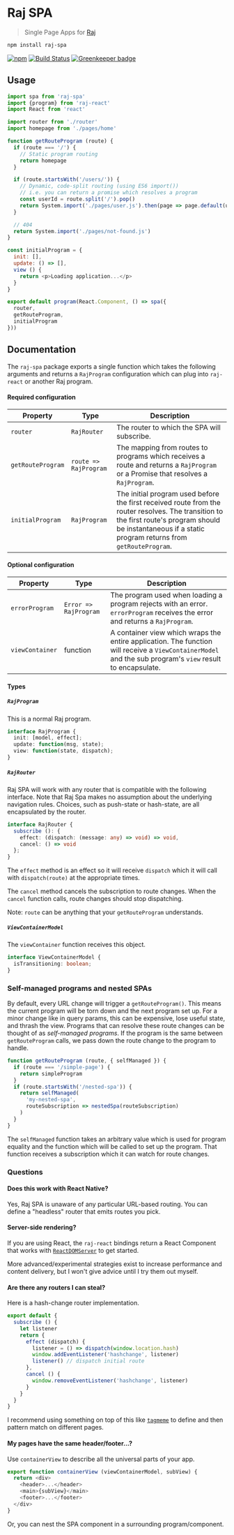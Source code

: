 # Raj SPA
> Single Page Apps for [Raj](https://github.com/andrejewski/raj)

```sh
npm install raj-spa
```

[![npm](https://img.shields.io/npm/v/raj-spa.svg)](https://www.npmjs.com/package/raj-spa)
[![Build Status](https://travis-ci.org/andrejewski/raj-spa.svg?branch=master)](https://travis-ci.org/andrejewski/raj-spa)
[![Greenkeeper badge](https://badges.greenkeeper.io/andrejewski/raj-spa.svg)](https://greenkeeper.io/)

## Usage

```js
import spa from 'raj-spa'
import {program} from 'raj-react'
import React from 'react'

import router from './router'
import homepage from './pages/home'

function getRouteProgram (route) {
  if (route === '/') {
    // Static program routing
    return homepage
  }

  if (route.startsWith('/users/')) {
    // Dynamic, code-split routing (using ES6 import())
    // i.e. you can return a promise which resolves a program
    const userId = route.split('/').pop()
    return System.import('./pages/user.js').then(page => page.default(userId))
  }

  // 404
  return System.import('./pages/not-found.js')
}

const initialProgram = {
  init: [],
  update: () => [],
  view () {
    return <p>Loading application...</p>
  }
}

export default program(React.Component, () => spa({
  router,
  getRouteProgram,
  initialProgram
}))
```

## Documentation

The `raj-spa` package exports a single function which takes the following arguments and returns a `RajProgram` configuration which can plug into `raj-react` or another Raj program.

#### Required configuration

| Property | Type | Description |
| -------- | ---- | ----------- |
| `router` | `RajRouter` | The router to which the SPA will subscribe.
| `getRouteProgram` | `route => RajProgram` | The mapping from routes to programs which receives a route and returns a `RajProgram` or a Promise that resolves a `RajProgram`.
| `initialProgram` | `RajProgram` | The initial program used before the first received route from the router resolves. The transition to the first route's program should be instantaneous if a static program returns from `getRouteProgram`.

#### Optional configuration

| Property | Type | Description |
| -------- | ---- | ----------- |
| `errorProgram` | `Error => RajProgram` | The program used when loading a program rejects with an error. `errorProgram` receives the error and returns a `RajProgram`.
| `viewContainer` | function | A container view which wraps the entire application. The function will receive a `ViewContainerModel` and the sub program's `view` result to encapsulate.

#### Types

##### `RajProgram`
This is a normal Raj program.

```ts
interface RajProgram {
  init: [model, effect];
  update: function(msg, state);
  view: function(state, dispatch);
}
```

##### `RajRouter`
Raj SPA will work with any router that is compatible with the following interface. Note that Raj Spa makes no assumption about the underlying navigation rules. Choices, such as push-state or hash-state, are all encapsulated by the router.

```ts
interface RajRouter {
  subscribe (): {
    effect: (dispatch: (message: any) => void) => void,
    cancel: () => void
  };
}
```

The `effect` method is an effect so it will receive `dispatch` which it will call with `dispatch(route)` at the appropriate times.

The `cancel` method cancels the subscription to route changes. When the `cancel` function calls, route changes should stop dispatching.

Note: `route` can be anything that your `getRouteProgram` understands.

##### `ViewContainerModel`
The `viewContainer` function receives this object.

```ts
interface ViewContainerModel {
  isTransitioning: boolean;
}
```

### Self-managed programs and nested SPAs
By default, every URL change will trigger a `getRouteProgram()`.
This means the current program will be torn down and the next program set up.
For a minor change like in query params, this can be expensive, lose useful state, and thrash the view.
Programs that can resolve these route changes can be thought of as *self-managed programs*.
If the program is the same between `getRouteProgram` calls, we pass down the route change to the program to handle.

```js
function getRouteProgram (route, { selfManaged }) {
  if (route === '/simple-page') {
    return simpleProgram
  }
  if (route.startsWith('/nested-spa')) {
    return selfManaged(
      'my-nested-spa',
      routeSubscription => nestedSpa(routeSubscription)
    )
  }
}
```

The `selfManaged` function takes an arbitrary value which is used for program equality and the function which will be called to set up the program.
That function receives a subscription which it can watch for route changes.

### Questions

#### Does this work with React Native?
Yes, Raj SPA is unaware of any particular URL-based routing. You can define a "headless" router that emits routes you pick.

#### Server-side rendering?
If you are using React, the `raj-react` bindings return a React Component that works with [`ReactDOMServer`](https://facebook.github.io/react/docs/react-dom-server.html) to get started.

More advanced/experimental strategies exist to increase performance and content delivery, but I won't give advice until I try them out myself.

#### Are there any routers I can steal?
Here is a hash-change router implementation.

```js
export default {
  subscribe () {
    let listener
    return {
      effect (dispatch) {
        listener = () => dispatch(window.location.hash)
        window.addEventListener('hashchange', listener)
        listener() // dispatch initial route
      },
      cancel () {
        window.removeEventListener('hashchange', listener)
      }
    }
  }
}
```

I recommend using something on top of this like [`tagmeme`](https://github.com/andrejewski/tagmeme) to define and then pattern match on different pages.

#### My pages have the same header/footer...?
Use `containerView` to describe all the universal parts of your app.

```js
export function containerView (viewContainerModel, subView) {
  return <div>
    <header>...</header>
    <main>{subView}</main>
    <footer>...</footer>
  </div>
}
```

Or, you can nest the SPA component in a surrounding program/component.
